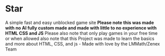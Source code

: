 # Star
A simple fast and easy unblocked game site **Please note this was made with no AI fully custom made and made with little to no experience with HTML CSS and JS** Please also note that only play games in your free time or when allowed also note that this Project was made to learn the basics and more about HTML, CSS, and js - Made with love by the LMMath/Zenex Team
 
